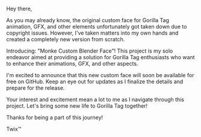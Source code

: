 
Hey there,

As you may already know, the original custom face for Gorilla Tag animation, GFX, and other elements unfortunately got taken down due to copyright issues. However, I've taken matters into my own hands and created a completely new version from scratch.

Introducing: "Monke Custom Blender Face"! This project is my solo endeavor aimed at providing a solution for Gorilla Tag enthusiasts who want to enhance their animations, GFX, and other aspects.

I'm excited to announce that this new custom face will soon be available for free on GitHub. Keep an eye out for updates as I finalize the details and prepare for the release.

Your interest and excitement mean a lot to me as I navigate through this project. Let's bring some new life to Gorilla Tag together!

Thanks for being a part of this journey!

Twix™
